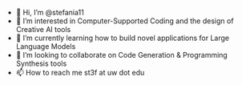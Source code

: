 - 👋 Hi, I’m @stefania11
- 👀 I’m interested in Computer-Supported Coding and the design of Creative AI tools 
- 🌱 I’m currently learning how to build novel applications for Large Language Models 
- 💞️ I’m looking to collaborate on Code Generation & Programming Synthesis tools
- 📫 How to reach me st3f at uw dot edu 

<!---
stefania11/stefania11 is a ✨ special ✨ repository because its `README.md` (this file) appears on your GitHub profile.
You can click the Preview link to take a look at your changes.
--->
